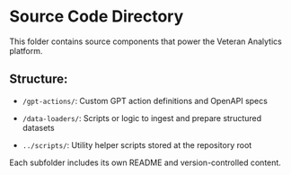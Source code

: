 # Source Code Directory

This folder contains source components that power the Veteran Analytics platform.

## Structure:
- `/gpt-actions/`: Custom GPT action definitions and OpenAPI specs
- `/data-loaders/`: Scripts or logic to ingest and prepare structured datasets

- `../scripts/`: Utility helper scripts stored at the repository root

Each subfolder includes its own README and version-controlled content.
